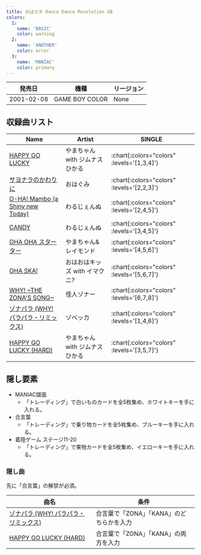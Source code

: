 ```yaml
---
title: おはスタ Dance Dance Revolution GB
colors:
  1:
    name: 'BASIC'
    color: warning
  2:
    name: 'ANOTHER'
    color: error
  3:
    name: 'MANIAC'
    color: primary
---
```


|発売日|機種|リージョン|
|------|----|---------|
|2001-02-08|GAME BOY COLOR|None|

## 収録曲リスト

|Name|Artist|SINGLE|
|----|------|------|
|[HAPPY GO LUCKY](/playstation-jp/oha-sta/happy-go-lucky)|やまちゃん with ジムナスひかる| :chart{:colors="colors" :levels='[1,3,4]'} |
|[サヨナラのかわりに](/playstation-jp/oha-sta/sayonara-no-kawari-ni)|おはぐみ| :chart{:colors="colors" :levels='[2,2,3]'} |
|[O-HA! Mambo (a Shiny new Today)](/playstation-jp/oha-sta/o-ha-mambo)|わるじぇんぬ| :chart{:colors="colors" :levels='[2,4,5]'} |
|[CANDY](/playstation-jp/oha-sta/candy)|わるじぇんぬ| :chart{:colors="colors" :levels='[3,4,5]'} |
|[OHA OHA スターター](/playstation-jp/oha-sta/oha-oha-starter)|やまちゃん&レイモンド| :chart{:colors="colors" :levels='[4,5,6]'} |
|[OHA SKA!](/playstation-jp/oha-sta/oha-ska)|おはおはキッズ with イマクニ?| :chart{:colors="colors" :levels='[5,6,7]'} |
|[WHY! \~THE ZONA'S SONG\~](/playstation-jp/oha-sta/why)|怪人ゾナー| :chart{:colors="colors" :levels='[6,7,8]'} |
|[ゾナパラ (WHY! パラパラ・リミックス)](/playstation-jp/oha-sta/zonapara)|ゾベッカ| :chart{:colors="colors" :levels='[1,4,6]'} |
|[HAPPY GO LUCKY (HARD)](/playstation-jp/oha-sta/happy-go-lucky)|やまちゃん with ジムナスひかる| :chart{:colors="colors" :levels='[3,5,7]'} |

## 隠し要素

- MANIAC譜面
  - 「トレーディング」で白いものカードを全5枚集め、ホワイトキーを手に入れる。
- 合言葉
  - 「トレーディング」で乗り物カードを全5枚集め、ブルーキーを手に入れる。
- 着陸ゲーム ステージ11-20
  - 「トレーディング」で果物カードを全5枚集め、イエローキーを手に入れる。

### 隠し曲

先に「合言葉」の解禁が必須。

|曲名|条件|
|----|----|
|[ゾナパラ (WHY! パラパラ・リミックス)](/playstation-jp/oha-sta/zonapara)|合言葉で「ZONA」「KANA」のどちらかを入力|
|[HAPPY GO LUCKY (HARD)](/playstation-jp/oha-sta/happy-go-lucky)|合言葉で「ZONA」「KANA」の両方を入力|
